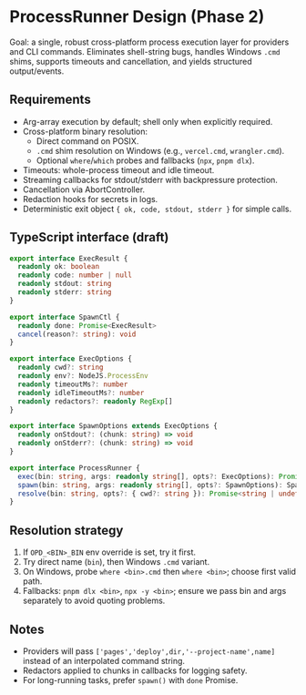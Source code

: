 # ProcessRunner Design (Phase 2)

Goal: a single, robust cross-platform process execution layer for providers and CLI commands. Eliminates shell-string bugs, handles Windows `.cmd` shims, supports timeouts and cancellation, and yields structured output/events.

## Requirements

- Arg-array execution by default; shell only when explicitly required.
- Cross-platform binary resolution:
  - Direct command on POSIX.
  - `.cmd` shim resolution on Windows (e.g., `vercel.cmd`, `wrangler.cmd`).
  - Optional `where`/`which` probes and fallbacks (`npx`, `pnpm dlx`).
- Timeouts: whole-process timeout and idle timeout.
- Streaming callbacks for stdout/stderr with backpressure protection.
- Cancellation via AbortController.
- Redaction hooks for secrets in logs.
- Deterministic exit object `{ ok, code, stdout, stderr }` for simple calls.

## TypeScript interface (draft)

```ts
export interface ExecResult {
  readonly ok: boolean
  readonly code: number | null
  readonly stdout: string
  readonly stderr: string
}

export interface SpawnCtl {
  readonly done: Promise<ExecResult>
  cancel(reason?: string): void
}

export interface ExecOptions {
  readonly cwd?: string
  readonly env?: NodeJS.ProcessEnv
  readonly timeoutMs?: number
  readonly idleTimeoutMs?: number
  readonly redactors?: readonly RegExp[]
}

export interface SpawnOptions extends ExecOptions {
  readonly onStdout?: (chunk: string) => void
  readonly onStderr?: (chunk: string) => void
}

export interface ProcessRunner {
  exec(bin: string, args: readonly string[], opts?: ExecOptions): Promise<ExecResult>
  spawn(bin: string, args: readonly string[], opts?: SpawnOptions): SpawnCtl
  resolve(bin: string, opts?: { cwd?: string }): Promise<string | undefined>
}
```

## Resolution strategy

1) If `OPD_<BIN>_BIN` env override is set, try it first.
2) Try direct name (`bin`), then Windows `.cmd` variant.
3) On Windows, probe `where <bin>.cmd` then `where <bin>`; choose first valid path.
4) Fallbacks: `pnpm dlx <bin>`, `npx -y <bin>`; ensure we pass bin and args separately to avoid quoting problems.

## Notes

- Providers will pass `['pages','deploy',dir,'--project-name',name]` instead of an interpolated command string.
- Redactors applied to chunks in callbacks for logging safety.
- For long-running tasks, prefer `spawn()` with `done` Promise.
